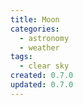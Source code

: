 ```yaml
---
title: Moon
categories:
  - astronomy
  - weather
tags:
  - clear sky
created: 0.7.0
updated: 0.7.0
---
```

